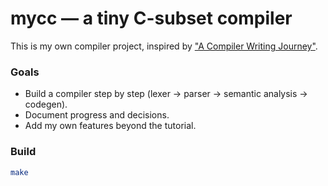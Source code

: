 # mycc — a tiny C-subset compiler

This is my own compiler project, inspired by ["A Compiler Writing Journey"](https://github.com/DoctorWkt/acwj).

### Goals
- Build a compiler step by step (lexer → parser → semantic analysis → codegen).
- Document progress and decisions.
- Add my own features beyond the tutorial.

### Build
```sh
make
